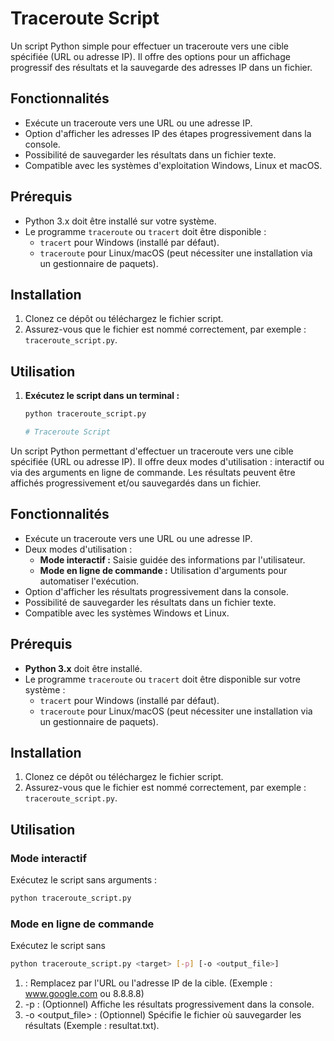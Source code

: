 # Traceroute Script

Un script Python simple pour effectuer un traceroute vers une cible spécifiée (URL ou adresse IP). Il offre des options pour un affichage progressif des résultats et la sauvegarde des adresses IP dans un fichier.

## Fonctionnalités

- Exécute un traceroute vers une URL ou une adresse IP.
- Option d'afficher les adresses IP des étapes progressivement dans la console.
- Possibilité de sauvegarder les résultats dans un fichier texte.
- Compatible avec les systèmes d'exploitation Windows, Linux et macOS.

## Prérequis

- Python 3.x doit être installé sur votre système.
- Le programme `traceroute` ou `tracert` doit être disponible :
  - `tracert` pour Windows (installé par défaut).
  - `traceroute` pour Linux/macOS (peut nécessiter une installation via un gestionnaire de paquets).

## Installation

1. Clonez ce dépôt ou téléchargez le fichier script.
2. Assurez-vous que le fichier est nommé correctement, par exemple : `traceroute_script.py`.

## Utilisation

1. **Exécutez le script dans un terminal :**

   ```bash
   python traceroute_script.py

   # Traceroute Script

Un script Python permettant d'effectuer un traceroute vers une cible spécifiée (URL ou adresse IP). Il offre deux modes d'utilisation : interactif ou via des arguments en ligne de commande. Les résultats peuvent être affichés progressivement et/ou sauvegardés dans un fichier.

## Fonctionnalités

- Exécute un traceroute vers une URL ou une adresse IP.
- Deux modes d'utilisation :
  - **Mode interactif :** Saisie guidée des informations par l'utilisateur.
  - **Mode en ligne de commande :** Utilisation d'arguments pour automatiser l'exécution.
- Option d'afficher les résultats progressivement dans la console.
- Possibilité de sauvegarder les résultats dans un fichier texte.
- Compatible avec les systèmes Windows et Linux.

## Prérequis

- **Python 3.x** doit être installé.
- Le programme `traceroute` ou `tracert` doit être disponible sur votre système :
  - `tracert` pour Windows (installé par défaut).
  - `traceroute` pour Linux/macOS (peut nécessiter une installation via un gestionnaire de paquets).

## Installation

1. Clonez ce dépôt ou téléchargez le fichier script.
2. Assurez-vous que le fichier est nommé correctement, par exemple : `traceroute_script.py`.

## Utilisation

### Mode interactif

Exécutez le script sans arguments :

```bash
python traceroute_script.py
```
### Mode en ligne de commande

Exécutez le script sans 

```bash
python traceroute_script.py <target> [-p] [-o <output_file>]
```
1. <target> : Remplacez par l'URL ou l'adresse IP de la cible. (Exemple : www.google.com ou 8.8.8.8)
2. -p : (Optionnel) Affiche les résultats progressivement dans la console.
3. -o <output_file> : (Optionnel) Spécifie le fichier où sauvegarder les résultats (Exemple : resultat.txt).